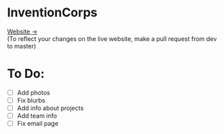 # InventionCorps

[Website →](https://amadrzyk.github.io/InventionCorps/)
<br>
(To reflect your changes on the live website, make a pull request from dev to master)

# To Do: 
- [ ] Add photos
- [ ] Fix blurbs
- [ ] Add info about projects
- [ ] Add team info
- [ ] Fix email page 
